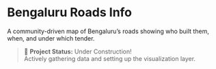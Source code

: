 # Bengaluru Roads Info

A community-driven map of Bengaluru’s roads showing who built them, when, and under which tender.  

> 🚧 **Project Status:** Under Construction!  
> Actively gathering data and setting up the visualization layer.
